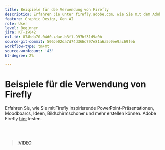 ```yaml
---
title: Beispiele für die Verwendung von Firefly
description: Erfahren Sie unter firefly.adobe.com, wie Sie mit dem Adobe Firefly beginnen.
feature: Graphic Design, Gen AI
role: User
level: Beginner
jira: KT-15042
exl-id: 878bda70-04d0-4dae-b3f1-997bf31d9a0b
source-git-commit: 5067e02da7d74d366c797e81a6a5d0ee9ac69feb
workflow-type: tm+mt
source-wordcount: '43'
ht-degree: 2%

---
```


# Beispiele für die Verwendung von Firefly

Erfahren Sie, wie Sie mit Firefly inspirierende PowerPoint-Präsentationen, Moodboards, Ideen, Bildschirmschoner und mehr erstellen können. Adobe Firefly [hier](https://firefly.adobe.com/) testen.

<br> 

>[!VIDEO](https://video.tv.adobe.com/v/3437065?quality=12&learn=on&hidetitle=true&captions=ger)
